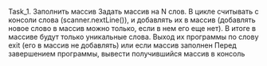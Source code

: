Task_1. Заполнить массив
        Задать массив на N слов.
        В цикле считывать с консоли слова (scanner.nextLine()), и добавлять их в массив (добавлять новое слово в массив можно только, если в нем его еще нет).
        В итоге в массиве будут только уникальные слова.
        Выход их программы по слову exit (его в массив не добавлять) или если массив заполнен
        Перед завершением программы, вывести получившийся массив в консоль 